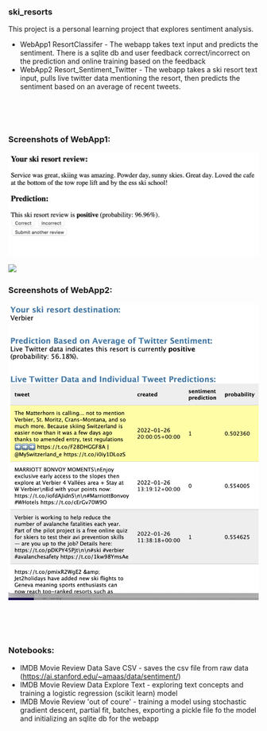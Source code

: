 ### ski_resorts

This project is a personal learning project that explores sentiment analysis.

- WebApp1 ResortClassifer - The webapp takes text input and predicts the sentiment. There is a sqlite db and user feedback correct/incorrect on the prediction and online training based on the feedback
- WebApp2 Resort_Sentiment_Twitter - The webapp takes a ski resort text input, pulls live twitter data mentioning the resort, then predicts the sentiment based on an average of recent tweets.

<br><br><br>
### Screenshots of WebApp1:

<p float="left">
  <img src="/SkiResortClassifier.png" width="600" />
</p>

<p float="left">
  <img src="/SkiResortClassifier2.png" width="600" />
</p>

### Screenshots of WebApp2:
<p float="left">
  <img src="/SkiResortSentiment.png" width="600" />
</p>


<br><br><br>

### Notebooks:
- IMDB Movie Review Data Save CSV - saves the csv file from raw data (https://ai.stanford.edu/~amaas/data/sentiment/)
- IMDB Movie Review Data Explore Text - exploring text concepts and training a logistic regression (scikit learn) model
- IMDB Movie Review 'out of coure' - training a model using stochastic gradient descent, partial fit, batches, exporting a pickle file fo the model and initializing an sqlite db for the webapp
